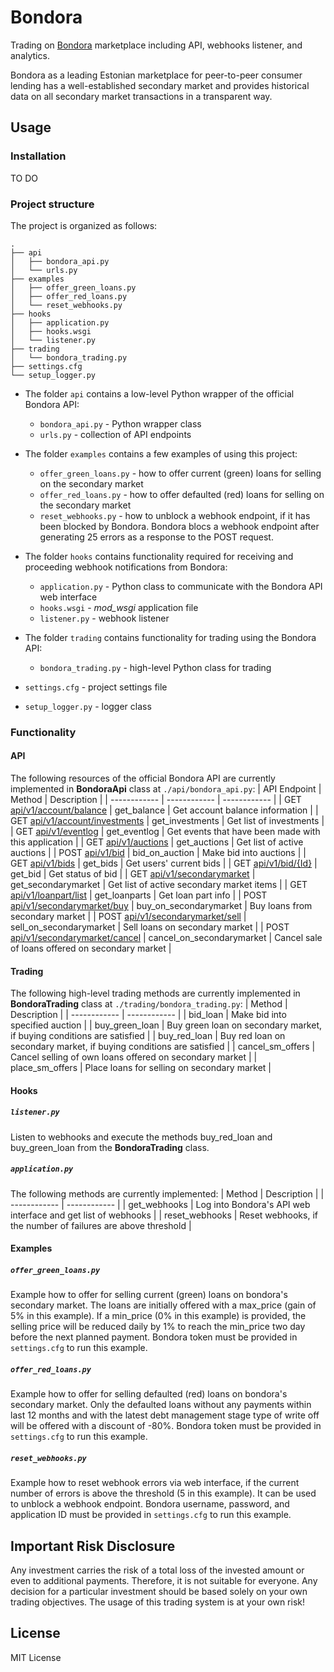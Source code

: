 # Bondora
Trading on [Bondora](https://www.bondora.com/en) marketplace including API, webhooks listener, and analytics.

Bondora as a leading Estonian marketplace for peer-to-peer consumer lending has a well-established secondary market and provides historical data on all secondary market transactions in a transparent way.

## Usage
### Installation
TO DO

### Project structure
The project is organized as follows:
```
.
├── api
│   ├── bondora_api.py
│   └── urls.py
├── examples
│   ├── offer_green_loans.py
│   ├── offer_red_loans.py
│   └── reset_webhooks.py
├── hooks
│   ├── application.py
│   ├── hooks.wsgi
│   └── listener.py
├── trading
│   └── bondora_trading.py
├── settings.cfg
└── setup_logger.py
```
* The folder `api` contains a low-level Python wrapper of the official Bondora API:
  * `bondora_api.py` - Python wrapper class
  * `urls.py` - collection of API endpoints
* The folder `examples` contains a few examples of using this project:
  * `offer_green_loans.py` - how to offer current (green) loans for selling on the secondary market
  * `offer_red_loans.py` - how to offer defaulted (red) loans for selling on the secondary market
  * `reset_webhooks.py` - how to unblock a webhook endpoint, if it has been blocked by Bondora. Bondora blocs a webhook endpoint after generating 25 errors as a response to the POST request.
* The folder `hooks` contains functionality required for receiving and proceeding webhook notifications from Bondora:
  * `application.py` - Python class to communicate with the Bondora API web interface
  * `hooks.wsgi` - *mod_wsgi* application file
  * `listener.py` - webhook listener
* The folder `trading` contains functionality for trading using the Bondora API:
  * `bondora_trading.py` - high-level Python class for trading

* `settings.cfg` - project settings file
* `setup_logger.py` - logger class

### Functionality
#### API
The following resources of the official Bondora API are currently implemented in **BondoraApi** class at `./api/bondora_api.py`:
| API Endpoint | Method | Description |
| ------------ | ------------ | ------------ |
| GET [api/v1/account/balance](https://api.bondora.com/doc/Api/GET-api-v1-account-balance?v=1) | get_balance | Get account balance information |
| GET [api/v1/account/investments](https://api.bondora.com/doc/Api/GET-api-v1-account-investments?v=1) | get_investments | Get list of investments |
| GET [api/v1/eventlog](https://api.bondora.com/doc/Api/GET-api-v1-eventlog?v=1) | get_eventlog | Get events that have been made with this application |
| GET [api/v1/auctions](https://api.bondora.com/doc/Api/GET-api-v1-auctions?v=1) | get_auctions | Get list of active auctions |
| POST [api/v1/bid](https://api.bondora.com/doc/Api/POST-api-v1-bid?v=1) | bid_on_auction | Make bid into auctions |
| GET [api/v1/bids](https://api.bondora.com/doc/Api/GET-api-v1-bids?v=1) | get_bids | Get users' current bids |
| GET [api/v1/bid/{Id}](https://api.bondora.com/doc/Api/GET-api-v1-bid-id?v=1) | get_bid | Get status of bid |
| GET [api/v1/secondarymarket](https://api.bondora.com/doc/Api/GET-api-v1-secondarymarket?v=1) | get_secondarymarket | Get list of active secondary market items |
| GET [api/v1/loanpart/list](https://api.bondora.com/doc/Api/GET-api-v1-loanpart-list?v=1) | get_loanparts | Get loan part info |
| POST [api/v1/secondarymarket/buy](https://api.bondora.com/doc/Api/POST-api-v1-secondarymarket-buy?v=1) | buy_on_secondarymarket | Buy loans from secondary market |
| POST [api/v1/secondarymarket/sell](https://api.bondora.com/doc/Api/POST-api-v1-secondarymarket-sell?v=1) | sell_on_secondarymarket | Sell loans on secondary market |
| POST [api/v1/secondarymarket/cancel](https://api.bondora.com/doc/Api/POST-api-v1-secondarymarket-cancel?v=1) | cancel_on_secondarymarket | Cancel sale of loans offered on secondary market |

#### Trading
The following high-level trading methods are currently implemented in **BondoraTrading** class at `./trading/bondora_trading.py`:
| Method | Description |
| ------------ | ------------ |
| bid_loan | Make bid into specified auction |
| buy_green_loan | Buy green loan on secondary market, if buying conditions are satisfied |
| buy_red_loan | Buy red loan on secondary market, if buying conditions are satisfied |
| cancel_sm_offers | Cancel selling of own loans offered on secondary market |
| place_sm_offers | Place loans for selling on secondary market |


#### Hooks
##### `listener.py`
Listen to webhooks and execute the methods buy_red_loan and buy_green_loan from the **BondoraTrading** class.
##### `application.py`
The following methods are currently implemented:
| Method | Description |
| ------------ | ------------ |
| get_webhooks | Log into Bondora's API web interface and get list of webhooks |
| reset_webhooks | Reset webhooks, if the number of failures are above threshold |

#### Examples
##### `offer_green_loans.py`
Example how to offer for selling current (green) loans on bondora's secondary market. The loans are initially offered with a max_price (gain of 5% in this example). If a min_price (0% in this example) is provided, the selling price will be reduced daily by 1% to reach the min_price two day before the next planned payment.
Bondora token must be provided in `settings.cfg` to run this example.
##### `offer_red_loans.py`
Example how to offer for selling defaulted (red) loans on bondora's secondary market. Only the defaulted loans without any payments within last 12 months and with the latest debt management stage type of write off will be offered with a discount of -80%.
Bondora token must be provided in `settings.cfg` to run this example.
##### `reset_webhooks.py`
Example how to reset webhook errors via web interface, if the current number of errors is above the threshold (5 in this example). It can be used to unblock a webhook endpoint.
Bondora username, password, and application ID must be provided in `settings.cfg` to run this example.

## Important Risk Disclosure
Any investment carries the risk of a total loss of the invested amount or even to additional payments. Therefore, it is not suitable for everyone. Any decision for a particular investment should be based solely on your own trading objectives. The usage of this trading system is at your own risk!

## License
MIT License
